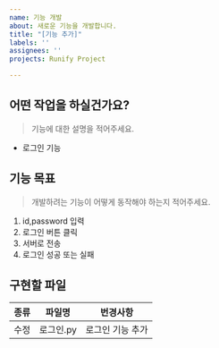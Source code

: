 ```yaml
---
name: 기능 개발
about: 새로운 기능을 개발합니다.
title: "[기능 추가]"
labels: ''
assignees: ''
projects: Runify Project

---
```


## 어떤 작업을 하실건가요?

> 기능에 대한 설명을 적어주세요.

- 로그인 기능

## 기능 목표

> 개발하려는 기능이 어떻게 동작해야 하는지 적어주세요.

1. id,password 입력
2. 로그인 버튼 클릭
3. 서버로 전송
4. 로그인 성공 또는 실패

## 구현할 파일

|종류|파일명|번경사항|
|-----|------|----|
|수정|로그인.py|로그인 기능 추가|
